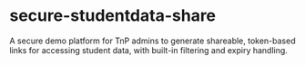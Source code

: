 # secure-studentdata-share
A secure demo platform for TnP admins to generate shareable, token-based links for accessing student data, with built-in filtering and expiry handling.
